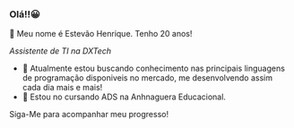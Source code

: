 ### Olá!!😀


🔭 Meu nome é Estevão Henrique. Tenho 20 anos!


*Assistente de TI na DXTech*

- 🌱 Atualmente estou buscando conhecimento nas principais linguagens de programação disponiveis no mercado, me desenvolvendo assim cada dia mais e mais!
- 📓 Estou no cursando ADS na Anhnaguera Educacional.


Siga-Me para acompanhar meu progresso!


